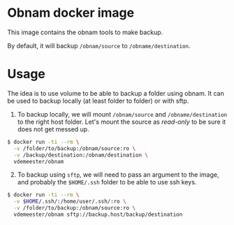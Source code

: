 # Obnam docker image

This image contains the obnam tools to make backup.

By default, it will backup ``/obnam/source`` to
``/obname/destination``.

# Usage

The idea is to use volume to be able to backup a folder using
obnam. It can be used to backup locally (at least folder to folder) or
with sftp.

1. To backup locally, we will mount ``/obnam/source`` and
   ``/obname/destination`` to the right host folder. Let's mount the
   source as *read-only* to be sure it does not get messed up.

```bash
$ docker run -ti --rm \
  -v /folder/to/backup:/obnam/source:ro \
  -v /backup/destination:/obnam/destination \
  vdemeester/obnam
```

2. To backup using ``sftp``, we will need to pass an argument to the
   image, and probably the ``$HOME/.ssh`` folder to be able to use ssh keys.

```bash
$ docker run -ti --rm \
  -v $HOME/.ssh/:/home/user/.ssh/:ro \
  -v /folder/to/backup:/obnam/source:ro \
  vdemeester/obnam sftp://backup.host/backup/destination
```
